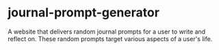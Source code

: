 # journal-prompt-generator
A website that delivers random journal prompts for a user to write and reflect on. These random prompts target various aspects of a user's life.
